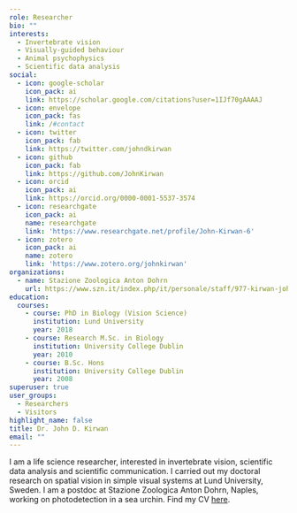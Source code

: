 ```yaml
---
role: Researcher
bio: ""
interests:
  - Invertebrate vision
  - Visually-guided behaviour
  - Animal psychophysics
  - Scientific data analysis
social:
  - icon: google-scholar
    icon_pack: ai
    link: https://scholar.google.com/citations?user=1IJf70gAAAAJ
  - icon: envelope
    icon_pack: fas
    link: /#contact
  - icon: twitter
    icon_pack: fab
    link: https://twitter.com/johndkirwan
  - icon: github
    icon_pack: fab
    link: https://github.com/JohnKirwan
  - icon: orcid
    icon_pack: ai
    link: https://orcid.org/0000-0001-5537-3574
  - icon: researchgate
    icon_pack: ai
    name: researchgate
    link: 'https://www.researchgate.net/profile/John-Kirwan-6'
  - icon: zotero
    icon_pack: ai
    name: zotero
    link: 'https://www.zotero.org/johnkirwan'
organizations:
  - name: Stazione Zoologica Anton Dohrn
    url: https://www.szn.it/index.php/it/personale/staff/977-kirwan-john-d/9210-kirwan-john-d
education:
  courses:
    - course: PhD in Biology (Vision Science)
      institution: Lund University
      year: 2018
    - course: Research M.Sc. in Biology
      institution: University College Dublin
      year: 2010
    - course: B.Sc. Hons
      institution: University College Dublin
      year: 2008
superuser: true
user_groups:
  - Researchers
  - Visitors
highlight_name: false
title: Dr. John D. Kirwan
email: ""
---
```

I am a life science researcher, interested in invertebrate vision, scientific data analysis and scientific communication. I carried out my doctoral research on spatial vision in simple visual systems at Lund University, Sweden. I am a postdoc at Stazione Zoologica Anton Dohrn, Naples, working on photodetection in a sea urchin. Find my CV [here](https://europa.eu/europass/eportfolio/screen/share/1641eeea-bc1c-4f80-bf7c-5734709db995?lang=en).
